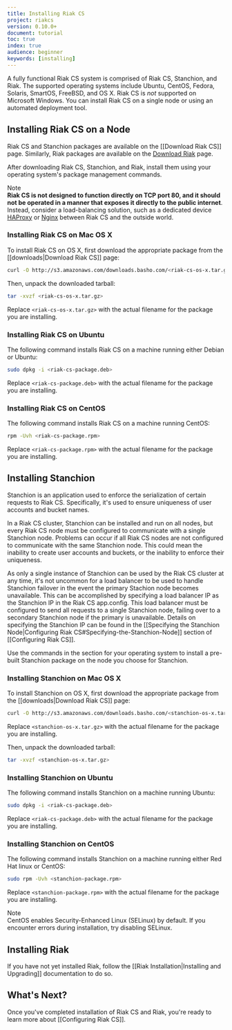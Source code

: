 ```yaml
---
title: Installing Riak CS
project: riakcs
version: 0.10.0+
document: tutorial
toc: true
index: true
audience: beginner
keywords: [installing]
---
```


A fully functional Riak CS system is comprised of Riak CS, Stanchion, and Riak. The supported operating systems include Ubuntu, CentOS, Fedora, Solaris, SmartOS, FreeBSD, and OS X. Riak CS is *not* supported on Microsoft Windows. You can install Riak CS on a single node or using an automated deployment tool.

## Installing Riak CS on a Node

Riak CS and Stanchion packages are available on the [[Download Riak CS]] page. Similarly, Riak packages are available on the [Download Riak](http://docs.basho.com/riak/latest/downloads/) page.

After downloading Riak CS, Stanchion, and Riak, install them using your operating system's package management commands.

<div class="note"><div class="title">Note</div><strong>Riak CS is not designed to function directly on TCP port 80, and it should not be operated in a manner that exposes it directly to the public internet</strong>. Instead, consider a load-balancing solution, such as a dedicated device <a href="http://haproxy.1wt.eu">HAProxy</a> or <a href="http://wiki.nginx.org/Main">Nginx</a> between Riak CS and the outside world.
</div>

### Installing Riak CS on Mac OS X

To install Riak CS on OS X, first download the appropriate package from the [[downloads|Download Riak CS]] page:

```bash
curl -O http://s3.amazonaws.com/downloads.basho.com/<riak-cs-os-x.tar.gz>
```

Then, unpack the downloaded tarball:

```bash
tar -xvzf <riak-cs-os-x.tar.gz>
```

Replace `<riak-cs-os-x.tar.gz>` with the actual filename for the package you are installing.

### Installing Riak CS on Ubuntu

The following command installs Riak CS on a machine running either Debian or Ubuntu:

```bash
sudo dpkg -i <riak-cs-package.deb>
```

Replace `<riak-cs-package.deb>` with the actual filename for the package you are installing.

### Installing Riak CS on CentOS

The following command installs Riak CS on a machine running CentOS:

```bash
rpm -Uvh <riak-cs-package.rpm>
```

Replace `<riak-cs-package.rpm>` with the actual filename for the package you are installing.

## Installing Stanchion

Stanchion is an application used to enforce the serialization of certain requests to Riak CS.  Specifically, it's used to ensure uniqueness of user accounts and bucket names.

In a Riak CS cluster, Stanchion can be installed and run on all nodes, but every Riak CS node must be configured to communicate with a single Stanchion node.  Problems can occur if all Riak CS nodes are not configured to communicate with the same Stanchion node.  This could mean the inability to create user accounts and buckets, or the inability to enforce their uniqueness.

As only a single instance of Stanchion can be used by the Riak CS cluster at any time, it's not uncommon for a load balancer to be used to handle Stanchion failover in the event the primary Stachion node becomes unavailable.  This can be accomplished by specifying a load balancer IP as the Stanchion IP in the Riak CS app.config.  This load balancer must be configured to send all requests to a single Stanchion node, failing over to a secondary Stanchion node if the primary is unavailable.  Details on specifying the Stanchion IP can be found in the [[Specifying the Stanchion Node|Configuring Riak CS#Specifying-the-Stanchion-Node]] section of [[Configuring Riak CS]].

Use the commands in the section for your operating system to install a pre-built Stanchion package on the node you choose for Stanchion.

### Installing Stanchion on Mac OS X

To install Stanchion on OS X, first download the appropriate package from the [[downloads|Download Riak CS]] page:

```bash
curl -O http://s3.amazonaws.com/downloads.basho.com/<stanchion-os-x.tar.gz>
```

Replace `<stanchion-os-x.tar.gz>` with the actual filename for the package you are installing.

Then, unpack the downloaded tarball:

```bash
tar -xvzf <stanchion-os-x.tar.gz>
```

### Installing Stanchion on Ubuntu

The following command installs Stanchion on a machine running Ubuntu:

```bash
sudo dpkg -i <riak-cs-package.deb>
```

Replace `<riak-cs-package.deb>` with the actual filename for the package you are installing.

### Installing Stanchion on CentOS

The following command installs Stanchion on a machine running either Red Hat linux or CentOS:

```bash
sudo rpm -Uvh <stanchion-package.rpm>
```

Replace `<stanchion-package.rpm>` with the actual filename for the package you are installing.

<div class="note"><div class="title">Note</div>CentOS enables Security-Enhanced Linux (SELinux) by default. If you encounter errors during installation, try disabling SELinux.</div>

## Installing Riak
If you have not yet installed Riak, follow the [[Riak Installation|Installing and Upgrading]] documentation to do so.

## What's Next?
Once you've completed installation of Riak CS and Riak, you're ready to learn more about [[Configuring Riak CS]].
